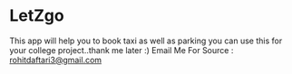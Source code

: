 # LetZgo
This app will help you to book taxi as well as parking you can use this for your college project..thank me later :) 
Email Me For Source  : rohitdaftari3@gmail.com

